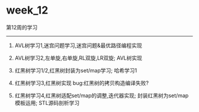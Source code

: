 # week_12
第12周的学习
***************
1. AVL树学习1,迷宫问题学习,迷宫问题&最优路径编程实现

2. AVL树学习2,左单旋,右单旋,RL双旋,LR双旋; AVL树实现

3. 红黑树学习1/2,红黑树封装为set/map学习; 哈希学习1

4. 红黑树学习3,红黑树实现  bug:红黑树的拷贝构造编译失败?

5. 红黑树学习4,红黑树适配set/map的调整,迭代器实现; 封装红黑树为set/map
模板运用; STL源码剖析学习